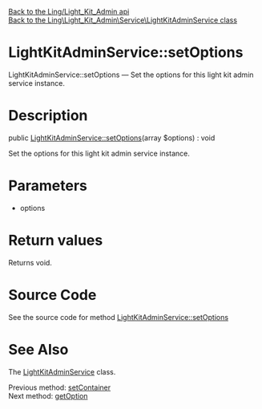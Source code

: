 [Back to the Ling/Light_Kit_Admin api](https://github.com/lingtalfi/Light_Kit_Admin/blob/master/doc/api/Ling/Light_Kit_Admin.md)<br>
[Back to the Ling\Light_Kit_Admin\Service\LightKitAdminService class](https://github.com/lingtalfi/Light_Kit_Admin/blob/master/doc/api/Ling/Light_Kit_Admin/Service/LightKitAdminService.md)


LightKitAdminService::setOptions
================



LightKitAdminService::setOptions — Set the options for this light kit admin service instance.




Description
================


public [LightKitAdminService::setOptions](https://github.com/lingtalfi/Light_Kit_Admin/blob/master/doc/api/Ling/Light_Kit_Admin/Service/LightKitAdminService/setOptions.md)(array $options) : void




Set the options for this light kit admin service instance.




Parameters
================


- options

    


Return values
================

Returns void.








Source Code
===========
See the source code for method [LightKitAdminService::setOptions](https://github.com/lingtalfi/Light_Kit_Admin/blob/master/Service/LightKitAdminService.php#L111-L114)


See Also
================

The [LightKitAdminService](https://github.com/lingtalfi/Light_Kit_Admin/blob/master/doc/api/Ling/Light_Kit_Admin/Service/LightKitAdminService.md) class.

Previous method: [setContainer](https://github.com/lingtalfi/Light_Kit_Admin/blob/master/doc/api/Ling/Light_Kit_Admin/Service/LightKitAdminService/setContainer.md)<br>Next method: [getOption](https://github.com/lingtalfi/Light_Kit_Admin/blob/master/doc/api/Ling/Light_Kit_Admin/Service/LightKitAdminService/getOption.md)<br>

